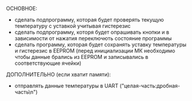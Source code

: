 
ОСНОВНОЕ:

- сделать подпрограмму, которая будет проверять текущую температуру с уставкой учитывая гистерезис
- сделать подпрограмму, которя будет опрашивать кнопки и в зависимости от нажатия переключють состояние программы
- сделать программу, которая будет сохранять уставку температуры и гистерезис в EEPROM (перед инициализации МК 
  необходимо чтобы данные брались из EEPROM и записывались в соответствующие ячейки)

ДОПОЛНИТЕЛЬНО (если хватит памяти):

- отправлять данные температуры в UART ("целая-часть:дробная-часть\n")